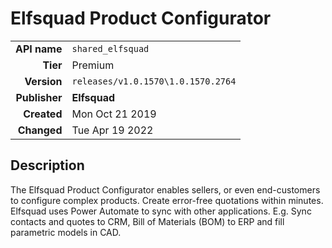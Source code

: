 # Elfsquad Product Configurator
| | |
|-:|-|
|**API name**|`shared_elfsquad`|
|**Tier**|Premium|
|**Version**|`releases/v1.0.1570\1.0.1570.2764`|
|**Publisher**|**Elfsquad**|
|**Created**|Mon Oct 21 2019|
|**Changed**|Tue Apr 19 2022|

## Description
The Elfsquad Product Configurator enables sellers, or even end-customers to configure complex products. Create error-free quotations within minutes. Elfsquad uses Power Automate to sync with other applications. E.g. Sync contacts and quotes to CRM, Bill of Materials (BOM) to ERP and fill parametric models in CAD.
